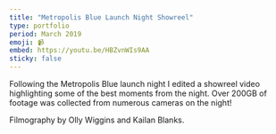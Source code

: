 ```yaml
---
title: "Metropolis Blue Launch Night Showreel"
type: portfolio
period: March 2019
emoji: 📹️
embed: https://youtu.be/HBZvnWIs9AA
sticky: false
---
```


Following the Metropolis Blue launch night I edited a showreel video highlighting some of the best moments from the night. Over 200GB of footage was collected from numerous cameras on the night! 

Filmography by Olly Wiggins and Kailan Blanks.